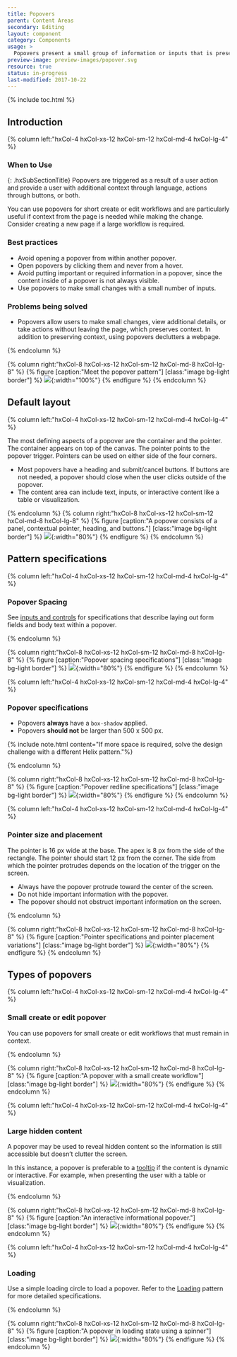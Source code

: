 ```yaml
---
title: Popovers
parent: Content Areas
secondary: Editing
layout: component
category: Components
usage: >
  Popovers present a small group of information or inputs that is presented in a panel. To preserve the user’s context, the panel is overlaid on top of the original page.
preview-image: preview-images/popover.svg
resource: true
status: in-progress
last-modified: 2017-10-22
---
```


{% include toc.html %}

## Introduction

<div class="hxRow">

{% column left:"hxCol-4 hxCol-xs-12 hxCol-sm-12 hxCol-md-4 hxCol-lg-4" %}

### When to Use
{: .hxSubSectionTitle}
Popovers are triggered as a result of a user action and provide a user with additional context through language, actions through buttons, or both. 

You can use popovers for short create or edit workflows and are particularly useful if context from the page is needed while making the change. Consider creating a new page if a large workflow is required.


### Best practices


- Avoid opening a popover from within another popover.
- Open popovers by clicking them and never from a hover.
- Avoid putting important or required information in a popover, since the content inside of a popover is not always visible.
- Use popovers to make small changes with a small number of inputs.

### Problems being solved

- Popovers allow users to make small changes, view additional details, or take actions without leaving the page, which preserves context. In addition to preserving context, using popovers declutters a webpage.

{% endcolumn %}

{% column right:"hxCol-8 hxCol-xs-12 hxCol-sm-12 hxCol-md-8 hxCol-lg-8" %}
{% figure [caption:"Meet the popover pattern"] [class:"image bg-light border"] %}
![]({{site.url}}/assets/images/components/content-areas/popovers/popover-hero-image.svg){:width="100%"}
{% endfigure %}
{% endcolumn %}

</div>

## Default layout 

<div class="hxRow">
{% column left:"hxCol-4 hxCol-xs-12 hxCol-sm-12 hxCol-md-4 hxCol-lg-4" %}

The most defining aspects of a popover are the container and the pointer. The container appears on top of the canvas. The pointer points to the popover trigger. Pointers can be used on either side of the four corners.

- Most popovers have a heading and submit/cancel buttons. If buttons are not needed, a popover should close when the user clicks outside of the popover.
- The content area can include text, inputs, or interactive content like a table or visualization.

{% endcolumn %}
{% column right:"hxCol-8 hxCol-xs-12 hxCol-sm-12 hxCol-md-8 hxCol-lg-8" %}
{% figure [caption:"A popover consists of a panel, contextual pointer, heading, and buttons."] [class:"image bg-light border"] %}
![]({{site.url}}/assets/images/components/content-areas/popovers/popover-default-layout.svg){:width="80%"}
{% endfigure %}
{% endcolumn %}
</div>

## Pattern specifications 

<div class="hxRow">
{% column left:"hxCol-4 hxCol-xs-12 hxCol-sm-12 hxCol-md-4 hxCol-lg-4" %}

### Popover Spacing


See [inputs and controls]({{site.baseurl}}/components/inputs-and-controls.html) for specifications that describe laying out form fields and body text within a popover.


{% endcolumn %}

{% column right:"hxCol-8 hxCol-xs-12 hxCol-sm-12 hxCol-md-8 hxCol-lg-8" %}
{% figure [caption:"Popover spacing specifications"] [class:"image bg-light border"] %}
![]({{site.url}}/assets/images/components/content-areas/popovers/popover-spacing.svg){:width="80%"}
{% endfigure %}
{% endcolumn %}

</div>

<div class="hxRow">
{% column left:"hxCol-4 hxCol-xs-12 hxCol-sm-12 hxCol-md-4 hxCol-lg-4" %}

### Popover specifications


- Popovers **always** have a `box-shadow` applied.
- Popovers **should not** be larger than 500 x 500 px. 

{% include note.html content="If more space is required, solve the design challenge with a different Helix pattern."%}


{% endcolumn %}

{% column right:"hxCol-8 hxCol-xs-12 hxCol-sm-12 hxCol-md-8 hxCol-lg-8" %}
{% figure [caption:"Popover redline specifications"] [class:"image bg-light border"] %}
![]({{site.url}}/assets/images/components/content-areas/popovers/popover-specs.svg){:width="80%"}
{% endfigure %}
{% endcolumn %}
</div>

<div class="hxRow">
{% column left:"hxCol-4 hxCol-xs-12 hxCol-sm-12 hxCol-md-4 hxCol-lg-4" %}

### Pointer size and placement


The pointer is 16 px wide at the base. The apex is 8 px from the side of the rectangle. The pointer should start 12 px from the corner. The side from which the pointer protrudes depends on the location of the trigger on the screen.

- Always have the popover protrude toward the center of the screen.
- Do not hide important information with the popover.
- The popover should not obstruct important information on the screen.

{% endcolumn %}

{% column right:"hxCol-8 hxCol-xs-12 hxCol-sm-12 hxCol-md-8 hxCol-lg-8" %}
{% figure [caption:"Pointer specifications and pointer placement variations"] [class:"image bg-light border"] %}
![]({{site.url}}/assets/images/components/content-areas/popovers/popover-pointer-size-placement.svg){:width="80%"}
{% endfigure %}
{% endcolumn %}
</div>

## Types of popovers

<div class="hxRow">
{% column left:"hxCol-4 hxCol-xs-12 hxCol-sm-12 hxCol-md-4 hxCol-lg-4" %}

### Small create or edit popover

You can use popovers for small create or edit workflows that must remain in context.

{% endcolumn %}

{% column right:"hxCol-8 hxCol-xs-12 hxCol-sm-12 hxCol-md-8 hxCol-lg-8" %}
{% figure [caption:"A popover with a small create workflow"] [class:"image bg-light border"] %}
![]({{site.url}}/assets/images/components/content-areas/popovers/popover-small-create-edit-popover.svg){:width="80%"}
{% endfigure %}
{% endcolumn %}
</div>

<div class="hxRow">
{% column left:"hxCol-4 hxCol-xs-12 hxCol-sm-12 hxCol-md-4 hxCol-lg-4" %}

### Large hidden content

A popover may be used to reveal hidden content so the information is still accessible but doesn’t clutter the screen.

In this instance, a popover is preferable to a [tooltip]({{site.baseurl}}/components/tooltip.html) if the content is dynamic or interactive. For example, when presenting the user with a table or visualization. 

{% endcolumn %}

{% column right:"hxCol-8 hxCol-xs-12 hxCol-sm-12 hxCol-md-8 hxCol-lg-8" %}
{% figure [caption:"An interactive informational popover."] [class:"image bg-light border"] %}
![]({{site.url}}/assets/images/components/content-areas/popovers/popover-large-hidden-content.svg){:width="80%"}
{% endfigure %}
{% endcolumn %}
</div>

<div class="hxRow">
{% column left:"hxCol-4 hxCol-xs-12 hxCol-sm-12 hxCol-md-4 hxCol-lg-4" %}

### Loading

Use a simple loading circle to load a popover. Refer to the [Loading]({{site.baseurl}}/components/loading.html) pattern for more detailed specifications.

{% endcolumn %}

{% column right:"hxCol-8 hxCol-xs-12 hxCol-sm-12 hxCol-md-8 hxCol-lg-8" %}
{% figure [caption:"A popover in loading state using a spinner"] [class:"image bg-light border"] %}
![]({{site.url}}/assets/images/components/content-areas/popovers/popover-loading.svg){:width="80%"}
{% endfigure %}
{% endcolumn %}
</div>
